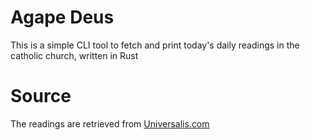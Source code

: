 # Agape Deus

This is a simple CLI tool to fetch and print today's daily readings in the catholic church, written in Rust

# Source

The readings are retrieved from [Universalis.com](https://universalis.com/)